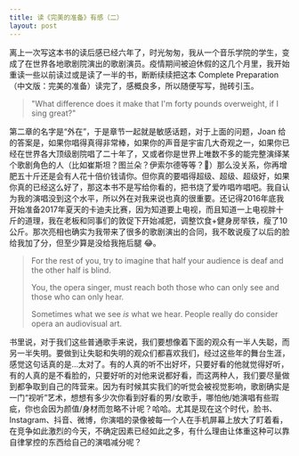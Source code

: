 ```yaml
---
title: 读《完美的准备》有感（二）
layout: post
---
```


离上一次写这本书的读后感已经六年了，时光匆匆，我从一个音乐学院的学生，变成了在世界各地歌剧院演出的歌剧演员。疫情期间被迫休假的这几个月里，我开始重读一些以前读过或是读了一半的书，断断续续把这本 Complete Preparation（中文版：完美的准备）读完了，感概良多，所以随便写写，抛砖引玉。

> "What difference does it make that I'm forty pounds overweight, if I sing great?"

第二章的名字是“外在”，于是章节一起就是敏感话题，对于上面的问题，Joan 给的答案是，如果你唱得真得非常棒，如果你的声音是宇宙几大奇观之一，如果你已经在世界各大顶级剧院唱了二十年了，又或者你是世界上唯数不多的能完整演绎某个歌剧角色的人（比如崔斯坦？图兰朵？伊索尔德等等？🤣）那么没关系，你再增肥五十斤还是会有人花十倍价钱请你。但你真的要唱得超级、超级、超级好，如果你真的已经这么好了，那这本书不是写给你看的，把书烧了爱咋唱咋唱吧。我自认为我的演唱没到这个水平，所以外在对我来说也真的很重要。还记得2016年底我开始准备2017年夏天的卡迪夫比赛，因为知道要上电视，而且知道一上电视胖十斤的道理，我在老板和同事们的敦促下开始减肥，调整饮食+健身房举铁，瘦了10公斤。那次亮相也确实为我带来了很多的歌剧演出的合同，我不敢说瘦了以后的脸给我加了分，但至少算是没给我拖后腿 😂。

> For the rest of you, try to imagine that half your audience is deaf and the other half is blind.
>
> You, the opera singer, must reach both those who can only see and those who can only hear.
>
> Sometimes what we see *is* what we hear. People really do consider opera an audiovisual art.

书里说，对于我们这些普通歌手来说，我们要想像着下面的观众有一半人失聪，而另一半失明。要做到让失聪和失明的观众们都喜欢我们，经过这些年的舞台生涯，感觉这句话真的是...太对了。有的人真的听不出好坏，只要好看的他就觉得好听，有的人真的是不看脸的，只要好听的对他来说都好看，而这两种人，我们要尽量做到都争取到自己的阵营来。因为有时候其实我们的听觉会被视觉影响，歌剧确实是一门“视听”艺术，想想有多少次你看到好看的男/女歌手，哪怕他/她演唱有些瑕疵，你也会因为颜值/身材而忽略不计呢？哈哈。尤其是现在这个时代，脸书、Instagram、抖音、微博，你演唱的录像被每一个人在手机屏幕上放大了盯着看，在竞争如此激烈的今天，不确定因素已经如此之多，有什么理由让体重这种可以靠自律掌控的东西给自己的演唱减分呢？

